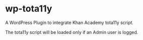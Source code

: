 # wp-tota11y
A WordPress Plugin to integrate Khan Academy tota11y script.

The tota11y script will be loaded only if an Admin user is logged.

